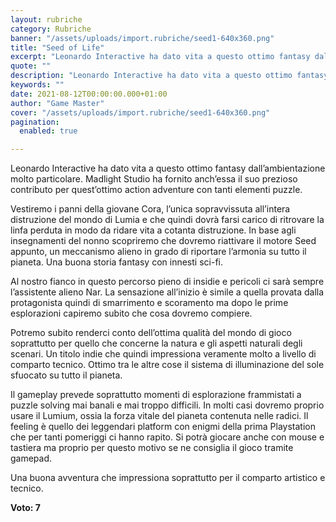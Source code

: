 ```yaml
---
layout: rubriche
category: Rubriche
banner: "/assets/uploads/import.rubriche/seed1-640x360.png"
title: "Seed of Life"
excerpt: "Leonardo Interactive ha dato vita a questo ottimo fantasy dall’ambientazione molto particolare. Madlight Studio ha fornito anch’essa il suo prezioso contributo per quest’ottimo action adventure con tanti elementi puzzle. Vestiremo i panni della giovane Cora, l’unica sopravvissuta all’intera distruzione del mondo di Lumia e che quindi dovrà farsi carico di ritrovare la linfa perduta in [&hellip"
quote: ""
description: "Leonardo Interactive ha dato vita a questo ottimo fantasy dall’ambientazione molto particolare. Madlight Studio ha fornito anch’essa il suo prezioso contributo per quest’ottimo action adventure con tanti elementi puzzle. Vestiremo i panni della giovane Cora, l’unica sopravvissuta all’intera distruzione del mondo di Lumia e che quindi dovrà farsi carico di ritrovare la linfa perduta in [&hellip"
keywords: ""
date: 2021-08-12T00:00:00.000+01:00
author: "Game Master"
cover: "/assets/uploads/import.rubriche/seed1-640x360.png"
pagination:
  enabled: true

---
```


Leonardo Interactive ha dato vita a questo ottimo fantasy dall’ambientazione molto particolare. Madlight Studio ha fornito anch’essa il suo prezioso contributo per quest’ottimo action adventure con tanti elementi puzzle.

Vestiremo i panni della giovane Cora, l’unica sopravvissuta all’intera distruzione del mondo di Lumia e che quindi dovrà farsi carico di ritrovare la linfa perduta in modo da ridare vita a cotanta distruzione. In base agli insegnamenti del nonno scopriremo che dovremo riattivare il motore Seed appunto, un meccanismo alieno in grado di riportare l’armonia su tutto il pianeta. Una buona storia fantasy con innesti sci-fi.  
  
Al nostro fianco in questo percorso pieno di insidie e pericoli ci sarà sempre l’assistente alieno Nar. La sensazione all’inizio è simile a quella provata dalla protagonista quindi di smarrimento e scoramento ma dopo le prime esplorazioni capiremo subito che cosa dovremo compiere.

Potremo subito renderci conto dell’ottima qualità del mondo di gioco soprattutto per quello che concerne la natura e gli aspetti naturali degli scenari. Un titolo indie che quindi impressiona veramente molto a livello di comparto tecnico. Ottimo tra le altre cose il sistema di illuminazione del sole sfuocato su tutto il pianeta.  
  
Il gameplay prevede soprattutto momenti di esplorazione frammistati a puzzle solving mai banali e mai troppo difficili. In molti casi dovremo proprio usare il Lumium, ossia la forza vitale del pianeta contenuta nelle radici. Il feeling è quello dei leggendari platform con enigmi della prima Playstation che per tanti pomeriggi ci hanno rapito. Si potrà giocare anche con mouse e tastiera ma proprio per questo motivo se ne consiglia il gioco tramite gamepad.

Una buona avventura che impressiona soprattutto per il comparto artistico e tecnico.

**Voto: 7**